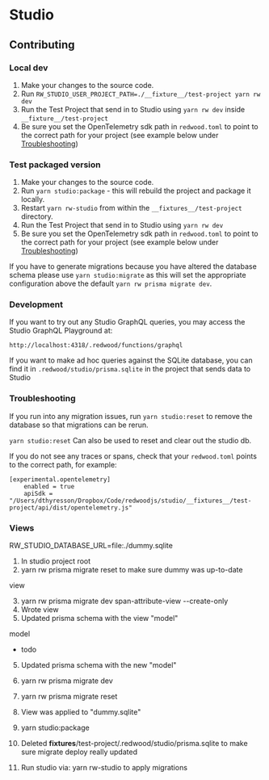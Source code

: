 # Studio

## Contributing

### Local dev
1. Make your changes to the source code.
2. Run `RW_STUDIO_USER_PROJECT_PATH=./__fixture__/test-project yarn rw dev`
3. Run the Test Project that send in to Studio using `yarn rw dev` inside `__fixture__/test-project`
4. Be sure you set the OpenTelemetry sdk path in `redwood.toml` to point to the
  correct path for your project (see example below under
  [Troubleshooting](#troubleshooting))

### Test packaged version
1. Make your changes to the source code.
2. Run `yarn studio:package` - this will rebuild the project and package it locally.
3. Restart `yarn rw-studio` from within the `__fixtures__/test-project` directory.
4. Run the Test Project that send in to Studio using `yarn rw dev`
5. Be sure you set the OpenTelemetry sdk path in `redwood.toml` to point to the
  correct path for your project (see example below under
  [Troubleshooting](#troubleshooting))

If you have to generate migrations because you have altered the database schema please use `yarn studio:migrate` as this will set the appropriate configuration above the default `yarn rw prisma migrate dev`.

### Development

If you want to try out any Studio GraphQL queries, you may access the Studio GraphQL Playground at:

`http://localhost:4318/.redwood/functions/graphql`

If you want to make ad hoc queries against the SQLite database, you can find it in `.redwood/studio/prisma.sqlite` in the project that sends data to Studio

### Troubleshooting

If you run into any migration issues, run `yarn studio:reset` to remove the database so that migrations can be rerun.

 `yarn studio:reset` Can also be used to reset and clear out the studio db.

If you do not see any traces or spans, check that your `redwood.toml` points to the correct path, for example:

```
[experimental.opentelemetry]
	enabled = true
	apiSdk = "/Users/dthyresson/Dropbox/Code/redwoodjs/studio/__fixtures__/test-project/api/dist/opentelemetry.js"
```

### Views

RW_STUDIO_DATABASE_URL=file:./dummy.sqlite

1. In studio project root
2. yarn rw prisma migrate reset to make sure dummy was up-to-date

view

3. yarn rw prisma migrate dev span-attribute-view --create-only
4. Wrote view
5. Updated prisma schema with the view "model"

model

- todo
5. Updated prisma schema with the new "model"
3. yarn rw prisma migrate dev

6. yarn rw prisma migrate reset
6. View was applied to "dummy.sqlite"
7. yarn studio:package
8. Deleted __fixtures__/test-project/.redwood/studio/prisma.sqlite to make sure migrate deploy really updated
8. Run studio via: yarn rw-studio to apply migrations
